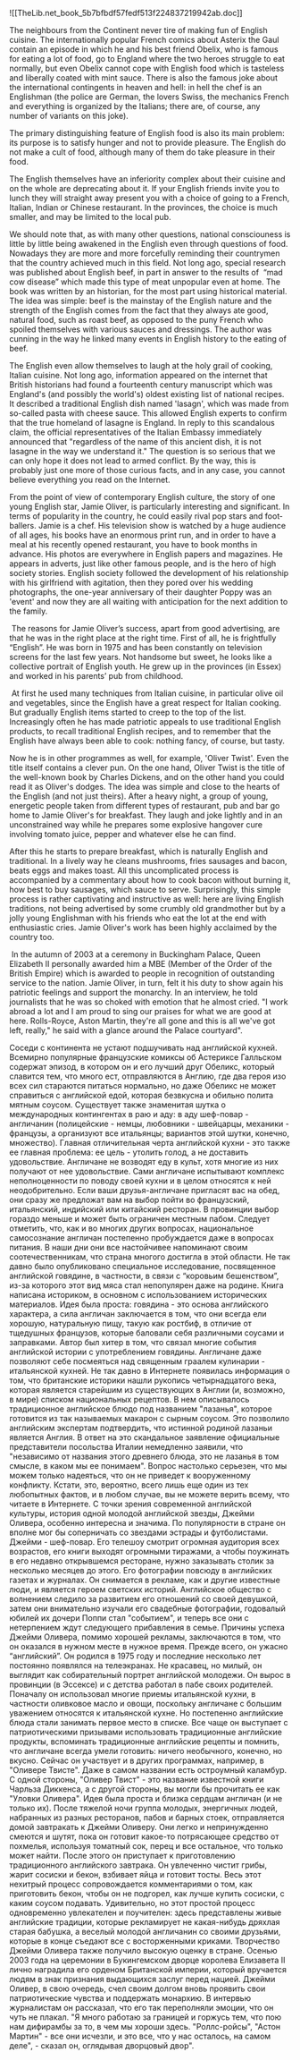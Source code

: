 ![[TheLib.net_book_5b7bfbdf57fedf513f224837219942ab.doc]]

The neighbours from the Continent never tire of making fun of English cuisine. The internationally popular French comics about Asterix the Gaul contain an episode in which he and his best friend Obelix, who is famous for eating a lot of food, go to England where the two heroes struggle to eat normally, but even Obelix cannot cope with English food which is tasteless and liberally coated with mint sauce. There is also the famous joke about the international contingents in heaven and hell: in hell the chef is an Englishman (the police are German, the lovers Swiss, the mechanics French and everything is organized by the Italians; there are, of course, any number of variants on this joke).

The primary distinguishing feature of English food is also its main prob­lem: its purpose is to satisfy hunger and not to provide pleasure. The English do not make a cult of food, although many of them do take pleasure in their food.

The English themselves have an inferiority complex about their cuisine and on the whole are deprecating about it. If your English friends invite you to lunch they will straight away present you with a choice of going to a French, Italian, Indian or Chinese restaurant. In the provinces, the choice is much smaller, and may be limited to the local pub.

We should note that, as with many other questions, national consciouness is little by little being awakened in the English even through questions of food. Nowadays they are more and more forcefully reminding their countrymen that the country achieved much in this field. Not long ago, special research was published about English beef, in part in answer to the results of  “mad cow disease” which made this type of meat unpopular even at home. The book was written by an historian, for the most part using historical material. The idea was simple: beef is the mainstay of the English nature and the strength of the English comes from the fact that they always ate good, natural food, such as roast beef, as opposed to the puny French who spoiled themselves with various sauces and dressings. The author was cunning in the way he linked many events in English history to the eating of beef.

The English even allow themselves to laugh at the holy grail of cooking, Italian cuisine. Not long ago, information appeared on the internet that British historians had found a fourteenth century manuscript which was England's (and possibly the world's) oldest existing list of national recipes. It described a traditional English dish named 'lasagn', which was made from so-called pasta with cheese sauce. This allowed English experts to confirm that the true homeland of lasagne is England. In reply to this scandalous claim, the official representatives of the Italian Embassy immediately announced that "regardless of the name of this ancient dish, it is not lasagne in the way we understand it." The question is so serious that we can only hope it does not lead to armed conflict. By the way, this is probably just one more of those curious facts, and in any case, you cannot believe everything you read on the Internet.

From the point of view of contemporary English culture, the story of one young English star, Jamie Oliver, is particularly interesting and significant. In terms of popularity in the country, he could easily rival pop stars and foot­ballers. Jamie is a chef. His television show is watched by a huge audience of all ages, his books have an enormous print run, and in order to have a meal at his recently opened restaurant, you have to book months in advance. His photos are everywhere in English papers and magazines. He appears in adverts, just like other famous people, and is the hero of high soci­ety stories. English society followed the development of his relationship with his girlfriend with agitation, then they pored over his wedding photographs, the one-year anniversary of their daughter Poppy was an 'event' and now they are all waiting with anticipation for the next addition to the family.

 The reasons for Jamie Oliver’s success, apart from good advertising, are that he was in the right place at the right time. First of all, he is frightfully “English”. He was born in 1975 and has been constantly on television screens for the last few years. Not handsome but sweet, he looks like a collective portrait of English youth. He grew up in the provinces (in Essex) and worked in his parents’ pub from childhood.

 At first he used many techniques from Italian cuisine, in particular olive oil and vegetables, since the English have a great respect for Italian cooking. But gradually English items started to creep to the top of the list. Increasingly often he has made patriotic appeals to use traditional English products, to recall traditional English recipes, and to remember that the English have always been able to cook: nothing fancy, of course, but tasty.

Now he is in other programmes as well, for example, 'Oliver Twist'. Even the title itself contains a clever pun. On the one hand, Oliver Twist is the title of the well-known book by Charles Dickens, and on the other hand you could read it as Oliver's dodges. The idea was simple and close to the hearts of the English (and not just theirs). After a heavy night, a group of young, energetic people taken from different types of restaurant, pub and bar go home to Jamie Oliver's for breakfast. They laugh and joke lightly and in an unconstrained way while he prepares some explosive hangover cure involving tomato juice, pepper and whatever else he can find.

After this he starts to prepare breakfast, which is naturally English and traditional. In a lively way he cleans mushrooms, fries sausages and bacon, beats eggs and makes toast. All this uncomplicated process is accompanied by a commentary about how to cook bacon without burning it, how best to buy sausages, which sauce to serve. Surprisingly, this simple process is rather captivating and instructive as well: here are living English traditions, not being advertised by some crumbly old grandmother but by a jolly young Englishman with his friends who eat the lot at the end with enthusiastic cries. Jamie Oliver's work has been highly acclaimed by the country too.

 In the autumn of 2003 at a ceremony in Buckingham Palace, Queen Elizabeth II personally awarded him a MBE (Member of the Order of the British Empire) which is awarded to people in recognition of outstanding service to the nation. Jamie Oliver, in turn, felt it his duty to show again his patriotic feelings and support the monarchy. In an interview, he told journalists that he was so choked with emotion that he almost cried. "I work abroad a lot and I am proud to sing our praises for what we are good at here. Rolls-Royce, Aston Martin, they're all gone and this is all we've got left, really," he said with a glance around the Palace courtyard".

Соседи с континента не устают подшучивать над английской кухней. Всемирно популярные французские комиксы об Астериксе Галльском содержат эпизод, в котором он и его лучший друг Обеликс, который славится тем, что много ест, отправляются в Англию, где два героя изо всех сил стараются питаться нормально, но даже Обеликс не может справиться с английской едой, которая безвкусна и обильно полита мятным соусом. Существует также знаменитая шутка о международных контингентах в раю и аду: в аду шеф-повар - англичанин (полицейские - немцы, любовники - швейцарцы, механики - французы, а организуют все итальянцы; вариантов этой шутки, конечно, множество). Главная отличительная черта английской кухни - это также ее главная проблема: ее цель - утолить голод, а не доставить удовольствие. Англичане не возводят еду в культ, хотя многие из них получают от нее удовольствие. Сами англичане испытывают комплекс неполноценности по поводу своей кухни и в целом относятся к ней неодобрительно. Если ваши друзья-англичане пригласят вас на обед, они сразу же предложат вам на выбор пойти во французский, итальянский, индийский или китайский ресторан. В провинции выбор гораздо меньше и может быть ограничен местным пабом. Следует отметить, что, как и во многих других вопросах, национальное самосознание англичан постепенно пробуждается даже в вопросах питания. В наши дни они все настойчивее напоминают своим соотечественникам, что страна многого достигла в этой области. Не так давно было опубликовано специальное исследование, посвященное английской говядине, в частности, в связи с “коровьим бешенством”, из-за которого этот вид мяса стал непопулярен даже на родине. Книга написана историком, в основном с использованием исторических материалов. Идея была проста: говядина - это основа английского характера, а сила англичан заключается в том, что они всегда ели хорошую, натуральную пищу, такую как ростбиф, в отличие от тщедушных французов, которые баловали себя различными соусами и заправками. Автор был хитер в том, что связал многие события английской истории с употреблением говядины. Англичане даже позволяют себе посмеяться над священным граалем кулинарии - итальянской кухней. Не так давно в Интернете появилась информация о том, что британские историки нашли рукопись четырнадцатого века, которая является старейшим из существующих в Англии (и, возможно, в мире) списком национальных рецептов. В нем описывалось традиционное английское блюдо под названием "лазанья", которое готовится из так называемых макарон с сырным соусом. Это позволило английским экспертам подтвердить, что истинной родиной лазаньи является Англия. В ответ на это скандальное заявление официальные представители посольства Италии немедленно заявили, что "независимо от названия этого древнего блюда, это не лазанья в том смысле, в каком мы ее понимаем". Вопрос настолько серьезен, что мы можем только надеяться, что он не приведет к вооруженному конфликту. Кстати, это, вероятно, всего лишь еще один из тех любопытных фактов, и в любом случае, вы не можете верить всему, что читаете в Интернете. С точки зрения современной английской культуры, история одной молодой английской звезды, Джейми Оливера, особенно интересна и значима. По популярности в стране он вполне мог бы соперничать со звездами эстрады и футболистами. Джейми - шеф-повар. Его телешоу смотрит огромная аудитория всех возрастов, его книги выходят огромными тиражами, а чтобы поужинать в его недавно открывшемся ресторане, нужно заказывать столик за несколько месяцев до этого. Его фотографии повсюду в английских газетах и журналах. Он снимается в рекламе, как и другие известные люди, и является героем светских историй. Английское общество с волнением следило за развитием его отношений со своей девушкой, затем они внимательно изучали его свадебные фотографии, годовалый юбилей их дочери Поппи стал "событием", и теперь все они с нетерпением ждут следующего прибавления в семье. Причины успеха Джейми Оливера, помимо хорошей рекламы, заключаются в том, что он оказался в нужном месте в нужное время. Прежде всего, он ужасно “английский”. Он родился в 1975 году и последние несколько лет постоянно появлялся на телеэкранах. Не красавец, но милый, он выглядит как собирательный портрет английской молодежи. Он вырос в провинции (в Эссексе) и с детства работал в пабе своих родителей. Поначалу он использовал многие приемы итальянской кухни, в частности оливковое масло и овощи, поскольку англичане с большим уважением относятся к итальянской кухне. Но постепенно английские блюда стали занимать первое место в списке. Все чаще он выступает с патриотическими призывами использовать традиционные английские продукты, вспоминать традиционные английские рецепты и помнить, что англичане всегда умели готовить: ничего необычного, конечно, но вкусно. Сейчас он участвует и в других программах, например, в "Оливере Твисте". Даже в самом названии есть остроумный каламбур. С одной стороны, "Оливер Твист" - это название известной книги Чарльза Диккенса, а с другой стороны, вы могли бы прочитать ее как "Уловки Оливера". Идея была проста и близка сердцам англичан (и не только их). После тяжелой ночи группа молодых, энергичных людей, набранных из разных ресторанов, пабов и барных стоек, отправляется домой завтракать к Джейми Оливеру. Они легко и непринужденно смеются и шутят, пока он готовит какое-то потрясающее средство от похмелья, используя томатный сок, перец и все остальное, что только может найти. После этого он приступает к приготовлению традиционного английского завтрака. Он увлеченно чистит грибы, жарит сосиски и бекон, взбивает яйца и готовит тосты. Весь этот нехитрый процесс сопровождается комментариями о том, как приготовить бекон, чтобы он не подгорел, как лучше купить сосиски, с каким соусом подавать. Удивительно, но этот простой процесс одновременно увлекателен и поучителен: здесь представлены живые английские традиции, которые рекламирует не какая-нибудь дряхлая старая бабушка, а веселый молодой англичанин со своими друзьями, которые в конце съедают все с восторженными криками. Творчество Джейми Оливера также получило высокую оценку в стране. Осенью 2003 года на церемонии в Букингемском дворце королева Елизавета II лично наградила его орденом Британской империи, который вручается людям в знак признания выдающихся заслуг перед нацией. Джейми Оливер, в свою очередь, счел своим долгом вновь проявить свои патриотические чувства и поддержать монархию. В интервью журналистам он рассказал, что его так переполняли эмоции, что он чуть не плакал. "Я много работаю за границей и горжусь тем, что пою нам дифирамбы за то, в чем мы хороши здесь. "Роллс-ройсы", "Астон Мартин" - все они исчезли, и это все, что у нас осталось, на самом деле", - сказал он, оглядывая дворцовый двор".




